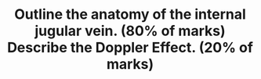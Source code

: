 ---
title: "Outline the anatomy of the internal jugular vein. (80% of marks) Describe the Doppler Effect. (20% of marks)"
entityType: SAQ
exam: PEX
college: CICM
year: 2014
sitting: A
question: 18
passRate: 40
EC_expectedDomains:
- "An overview of the Internal Jugular vein stating where it is formed and terminates would be a good start."
- "The important surface anatomy of the vein (left and right) followed by mention of the important anatomical relationships was then required."
EC_extraCredit:
- "The second part of the question was generally well answered by those attempting it."
EC_errorsCommon:
- "Few candidates mentioned anatomical variations."
- "Many answers had no identifiable structure and went back and forth around the topic as information came to mind."
- "A number of answers contained very rough diagrams that did not contain mark worthy information but took time to draw."
- "Many candidates ignored or forgot about this part of the question."
- "Some candidates wrote 2 or more pages of significant detail in stark contrast to what they had written for the first part of the question."
- "The percentage of marks allocated is a good guide as to the level of detail required in the answer."
---